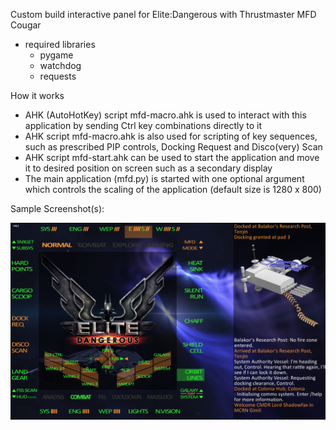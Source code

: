 Custom build interactive panel for Elite:Dangerous with Thrustmaster MFD Cougar
- required libraries
  - pygame
  - watchdog
  - requests
  
How it works
- AHK (AutoHotKey) script mfd-macro.ahk is used to interact with this application by sending Ctrl key combinations directly to it
- AHK script mfd-macro.ahk is also used for scripting of key sequences, such as prescribed PIP controls, Docking Request and Disco(very) Scan
- AHK script mfd-start.ahk can be used to start the application and move it to desired position on screen such as a secondary display
- The main application (mfd.py) is started with one optional argument which controls the scaling of the application (default size is 1280 x 800)

Sample Screenshot(s):

![ED-MFD-1](images/ED-MFD.screenshot.1.png)
